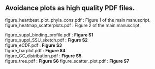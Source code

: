## Avoidance plots as high quality PDF files.

figure_heartbeat_plot_phyla_cons.pdf : Figure 1 of the main manuscript.  
figure_heatmap_scatterplots.pdf : Figure 2 of the main manuscript.  

figure_suppl_binding_profile.pdf : <strong>Figure S1</strong>  
figure_suppl_SSU_sketch.pdf : <strong>Figure S2</strong>  
figure_eCDF.pdf : <strong>Figure S3</strong>   
figure_barplot.pdf : <strong>Figure S4</strong>  
figure_GC_distribution.pdf : <strong>Figure S5</strong>  
figure_tree.pdf : <strong>Figure S6</strong> 
figure_scatter_plot.pdf : <strong>Figure S7</strong> 



